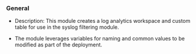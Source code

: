 ### General 

* Description: This module creates a log analytics workspace and custom table for use in the syslog filtering module.  

* The module leverages variables for naming and common values to be modified as part of the deployment.



